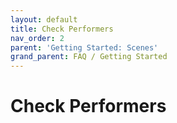 ```yaml
---
layout: default
title: Check Performers
nav_order: 2
parent: 'Getting Started: Scenes'
grand_parent: FAQ / Getting Started
---
```


# Check Performers
